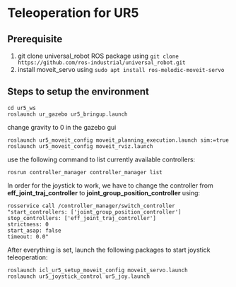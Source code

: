 # Teleoperation for UR5

## Prerequisite
1. git clone universal_robot ROS package using `git clone https://github.com/ros-industrial/universal_robot.git`
2. install moveit_servo using `sudo apt install ros-melodic-moveit-servo`

## Steps to setup the environment
```
cd ur5_ws
roslaunch ur_gazebo ur5_bringup.launch
```
change gravity to 0 in the gazebo gui

```
roslaunch ur5_moveit_config moveit_planning_execution.launch sim:=true
roslaunch ur5_moveit_config moveit_rviz.launch
```
use the following command to list currently available controllers:

```
rosrun controller_manager controller_manager list
```

In order for the joystick to work, we have to change the controller from __eff_joint_traj_controller__ to __joint_group_position_controller__ using:
```
rosservice call /controller_manager/switch_controller "start_controllers: ['joint_group_position_controller']
stop_controllers: ['eff_joint_traj_controller']
strictness: 0
start_asap: false
timeout: 0.0"
```
After everything is set, launch the following packages to start joystick teleoperation:

```
roslaunch icl_ur5_setup_moveit_config moveit_servo.launch 
roslaunch ur5_joystick_control ur5_joy.launch
```
